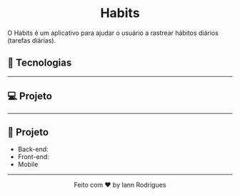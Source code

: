 <h1 align="center"> Habits </h1>

O Habits é um aplicativo para ajudar o usuário a rastrear hábitos diários (tarefas diárias).

## :rocket: Tecnologias

---

## :computer: Projeto

---

## 🔖 Projeto

- Back-end:
- Front-end:
- Mobile

---

<p align="center">Feito com ♥ by Iann Rodrigues</p>
